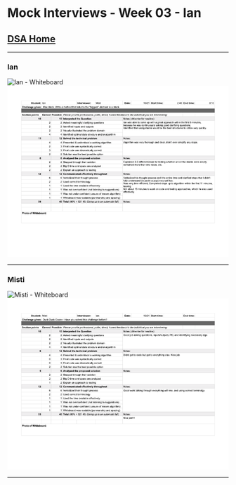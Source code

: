 # Mock Interviews - Week 03 - Ian

## [DSA Home](https://mistidinzy.github.io/data-structures-and-algorithms/)

---

### Ian

![Ian - Whiteboard](/401/MockInterviews/images/Week03/IanWB.png)
![Ian - Score](/401/MockInterviews/images/Week03/Ian_Interview.png)

---

### Misti

![Misti - Whiteboard](/401/MockInterviews/images/Week03/MistiWB.png)
![Misti - Score](/401/MockInterviews/images/Week03/Misti_Interview.png)

---
